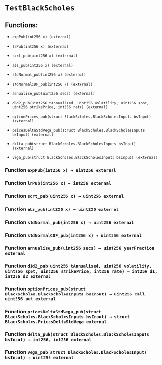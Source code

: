 # `TestBlackScholes`

## Functions:

- `expPub(int256 x) (external)`

- `lnPub(int256 x) (external)`

- `sqrt_pub(uint256 x) (external)`

- `abs_pub(int256 x) (external)`

- `stdNormal_pub(int256 x) (external)`

- `stdNormalCDF_pub(int256 x) (external)`

- `annualise_pub(uint256 secs) (external)`

- `d1d2_pub(uint256 tAnnualised, uint256 volatility, uint256 spot, uint256 strikePrice, int256 rate) (external)`

- `optionPrices_pub(struct BlackScholes.BlackScholesInputs bsInput) (external)`

- `pricesDeltaStdVega_pub(struct BlackScholes.BlackScholesInputs bsInput) (external)`

- `delta_pub(struct BlackScholes.BlackScholesInputs bsInput) (external)`

- `vega_pub(struct BlackScholes.BlackScholesInputs bsInput) (external)`

### Function `expPub(int256 x) → uint256 external`

### Function `lnPub(int256 x) → int256 external`

### Function `sqrt_pub(uint256 x) → uint256 external`

### Function `abs_pub(int256 x) → uint256 external`

### Function `stdNormal_pub(int256 x) → uint256 external`

### Function `stdNormalCDF_pub(int256 x) → uint256 external`

### Function `annualise_pub(uint256 secs) → uint256 yearFraction external`

### Function `d1d2_pub(uint256 tAnnualised, uint256 volatility, uint256 spot, uint256 strikePrice, int256 rate) → int256 d1, int256 d2 external`

### Function `optionPrices_pub(struct BlackScholes.BlackScholesInputs bsInput) → uint256 call, uint256 put external`

### Function `pricesDeltaStdVega_pub(struct BlackScholes.BlackScholesInputs bsInput) → struct BlackScholes.PricesDeltaStdVega external`

### Function `delta_pub(struct BlackScholes.BlackScholesInputs bsInput) → int256, int256 external`

### Function `vega_pub(struct BlackScholes.BlackScholesInputs bsInput) → uint256 external`
